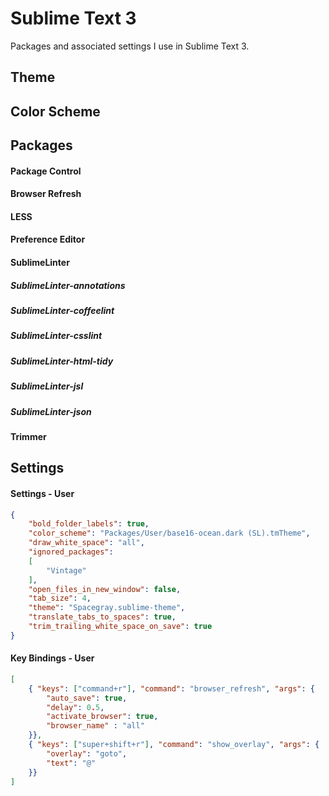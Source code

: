 # Sublime Text 3

Packages and associated settings I use in Sublime Text 3.

## Theme

## Color Scheme

## Packages

#### Package Control

#### Browser Refresh

#### LESS

#### Preference Editor

#### SublimeLinter
##### SublimeLinter-annotations
##### SublimeLinter-coffeelint
##### SublimeLinter-csslint
##### SublimeLinter-html-tidy
##### SublimeLinter-jsl
##### SublimeLinter-json

#### Trimmer

## Settings

#### Settings - User
```json
{
    "bold_folder_labels": true,
    "color_scheme": "Packages/User/base16-ocean.dark (SL).tmTheme",
    "draw_white_space": "all",
    "ignored_packages":
    [
        "Vintage"
    ],
    "open_files_in_new_window": false,
    "tab_size": 4,
    "theme": "Spacegray.sublime-theme",
    "translate_tabs_to_spaces": true,
    "trim_trailing_white_space_on_save": true
}
```

#### Key Bindings - User
```json
[
    { "keys": ["command+r"], "command": "browser_refresh", "args": {
        "auto_save": true,
        "delay": 0.5,
        "activate_browser": true,
        "browser_name" : "all"
    }},
    { "keys": ["super+shift+r"], "command": "show_overlay", "args": {
        "overlay": "goto",
        "text": "@"
    }}
]
```